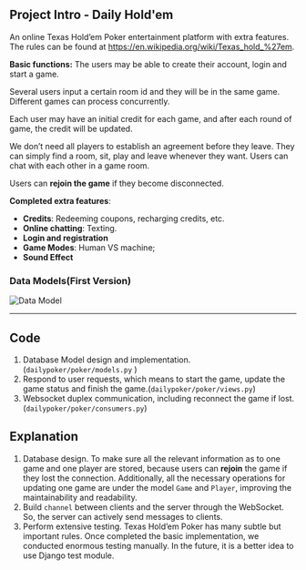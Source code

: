 
## Project Intro - Daily Hold'em

An online Texas Hold’em Poker entertainment platform with extra features. The rules can be found at https://en.wikipedia.org/wiki/Texas_hold_%27em.

**Basic functions:**
The users may be able to create their account, login and start a game.

Several users input a certain room id and they will be in the same game. Different games can process concurrently.

Each user may have an initial credit for each game, and after each round of game, the credit will be updated.
 
We don’t need all players to establish an agreement before they leave. They can simply find a room, sit, play and leave whenever they want. Users can chat with each other in a game room.

Users can **rejoin the game** if they become disconnected. 

**Completed extra features**:

* **Credits**: Redeeming coupons, recharging credits, etc.
* **Online chatting**: Texting.
* **Login and registration**
* **Game Modes**: Human VS machine; 
* **Sound Effect**


### Data Models(First Version)

![Data Model](http://otmtp4cwc.bkt.clouddn.com/datamodel.png)


___

## Code

1. Database Model design and implementation. (`dailypoker/poker/models.py` )
2. Respond to user requests, which means to start the game, update the game status and finish the game.(`dailypoker/poker/views.py`)
3. Websocket duplex communication, including reconnect the game if lost. (`dailypoker/poker/consumers.py`)


## Explanation

1. Database design. To make sure all the relevant information as to one game and one player are stored, because users can **rejoin** the game if they lost the connection. Additionally, all the necessary operations for updating one game are under the model `Game` and `Player`, improving the maintainability and readability.
2. Build `channel` between clients and the server through the WebSocket. So, the server can actively send messages to clients. 
3. Perform extensive testing. Texas Hold’em Poker has many subtle but important rules. Once completed the basic implementation, we conducted enormous testing manually. In the future, it is a better idea to use Django test module. 



 


